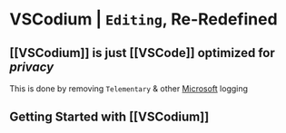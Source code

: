 # VSCodium | `Editing`, Re-Redefined 
## [[VSCodium]] is just [[VSCode]] optimized for *privacy* 
This is done by removing `Telementary` & other [Microsoft](https://microsoft.com) logging

## Getting Started with [[VSCodium]]

